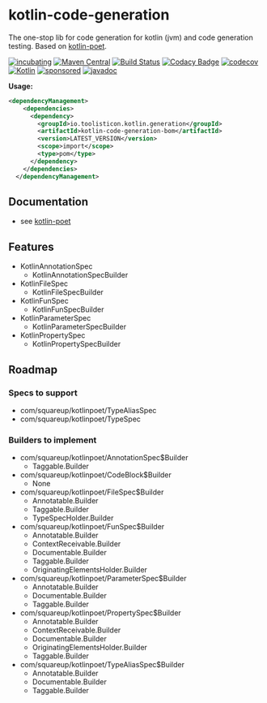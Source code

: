 # kotlin-code-generation

The one-stop lib for code generation for kotlin (jvm) and code generation testing. Based on [kotlin-poet](https://square.github.io/kotlinpoet/).


[![incubating](https://img.shields.io/badge/lifecycle-INCUBATING-orange.svg)](https://github.com/holisticon#open-source-lifecycle)
[![Maven Central](https://maven-badges.herokuapp.com/maven-central/io.toolisticon.kotlin.generation/kotlin-code-generation/badge.svg)](https://maven-badges.herokuapp.com/maven-central/io.toolisticon.kotlin.generation/kotlin-code-generation)
[![Build Status](https://github.com/toolisticon/kotlin-code-generation/workflows/Development%20branches/badge.svg)](https://github.com/toolisticon/kotlin-code-generation/actions)
[![Codacy Badge](https://app.codacy.com/project/badge/Grade/e493c246c3684b95a2ef097ae912d45a)](https://app.codacy.com/gh/toolisticon/kotlin-code-generation/dashboard?utm_source=gh&utm_medium=referral&utm_content=&utm_campaign=Badge_grade)
[![codecov](https://codecov.io/gh/toolisticon/kotlin-code-generation/graph/badge.svg?token=kyJ82m5DAT)](https://codecov.io/gh/toolisticon/kotlin-code-generation)
[![Kotlin](https://img.shields.io/badge/kotlin-2.0.20-blue.svg?logo=kotlin)](http://kotlinlang.org)
[![sponsored](https://img.shields.io/badge/sponsoredBy-Holisticon-RED.svg)](https://holisticon.de/)
[![javadoc](https://javadoc.io/badge2/io.toolisticon.kotlin.generation/kotlin-code-generation/javadoc.svg)](https://javadoc.io/doc/io.toolisticon.kotlin.generation/kotlin-code-generation)

**Usage:**

```xml
<dependencyManagement>
    <dependencies>
      <dependency>
        <groupId>io.toolisticon.kotlin.generation</groupId>
        <artifactId>kotlin-code-generation-bom</artifactId>
        <version>LATEST_VERSION</version>
        <scope>import</scope>
        <type>pom</type>
      </dependency>
    </dependencies>
  </dependencyManagement>
```

## Documentation

* see [kotlin-poet](https://square.github.io/kotlinpoet/) 

## Features

* KotlinAnnotationSpec
  * KotlinAnnotationSpecBuilder
* KotlinFileSpec
  * KotlinFileSpecBuilder
* KotlinFunSpec
  * KotlinFunSpecBuilder
* KotlinParameterSpec
  * KotlinParameterSpecBuilder
* KotlinPropertySpec
  * KotlinPropertySpecBuilder



## Roadmap

### Specs to support

* com/squareup/kotlinpoet/TypeAliasSpec
* com/squareup/kotlinpoet/TypeSpec

### Builders to implement

* com/squareup/kotlinpoet/AnnotationSpec$Builder
  * Taggable.Builder<Builder>
* com/squareup/kotlinpoet/CodeBlock$Builder
  * None
* com/squareup/kotlinpoet/FileSpec$Builder
  * Annotatable.Builder<Builder>
  * Taggable.Builder<Builder>
  * TypeSpecHolder.Builder<Builder>
* com/squareup/kotlinpoet/FunSpec$Builder
  * Annotatable.Builder<Builder>
  * ContextReceivable.Builder<Builder>
  * Documentable.Builder<Builder>
  * Taggable.Builder<Builder>
  * OriginatingElementsHolder.Builder<Builder>
* com/squareup/kotlinpoet/ParameterSpec$Builder
  * Annotatable.Builder<Builder>
  * Documentable.Builder<Builder>
  * Taggable.Builder<Builder>
* com/squareup/kotlinpoet/PropertySpec$Builder
  * Annotatable.Builder<Builder>
  * ContextReceivable.Builder<Builder>
  * Documentable.Builder<Builder>
  * OriginatingElementsHolder.Builder<Builder>
  * Taggable.Builder<Builder>
* com/squareup/kotlinpoet/TypeAliasSpec$Builder
  * Annotatable.Builder<Builder>
  * Documentable.Builder<Builder>
  * Taggable.Builder<Builder>
